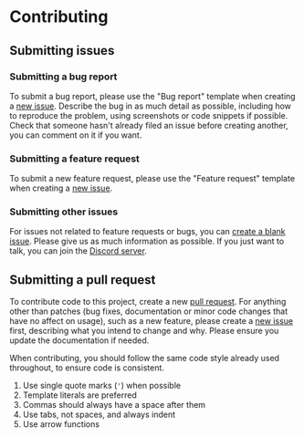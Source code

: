 # Contributing

## Submitting issues

### Submitting a bug report

To submit a bug report, please use the "Bug report" template when creating a [new issue](https://github.com/eartharoid/DiscordTickets/issues/new/choose). Describe the bug in as much detail as possible, including how to reproduce the problem, using screenshots or code snippets if possible. Check that someone hasn't already filed an issue before creating another, you can comment on it if you want.

### Submitting a feature request

To submit a new feature request, please use the "Feature request" template when creating a [new issue](https://github.com/eartharoid/DiscordTickets/issues/new/choose).

### Submitting other issues

For issues not related to feature requests or bugs, you can [create a blank issue](https://github.com/eartharoid/DiscordTickets/issues/new). Please give us as much information as possible. If you just want to talk, you can join the [Discord server](https://github.com/eartharoid/DiscordTickets#support).

## Submitting a pull request

To contribute code to this project, create a new [pull request](https://github.com/eartharoid/DiscordTickets/pulls). For anything other than patches (bug fixes, documentation or minor code changes that have no affect on usage), such as a new feature, please create a  [new issue](https://github.com/eartharoid/DiscordTickets/issues/new/choose) first, describing what you intend to change and why. Please ensure you update the documentation if needed.

When contributing, you should follow the same code style already used throughout, to ensure code is consistent.

1. Use single quote marks (`'`) when possible
2. Template literals are preferred
3. Commas should always have a space after them
4. Use tabs, not spaces, and always indent
5. Use arrow functions
